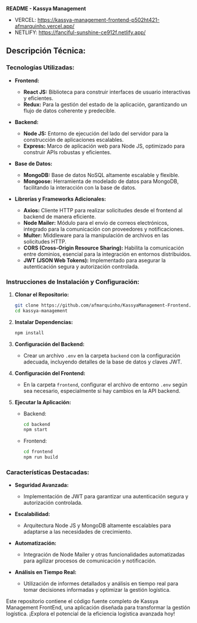 
**README - Kassya Management**


- VERCEL: https://kassya-management-frontend-p502ht421-afmarquinho.vercel.app/
- NETLIFY: https://fanciful-sunshine-ce912f.netlify.app/


## Descripción Técnica:

### Tecnologías Utilizadas:

- **Frontend:**
  - **React JS:** Biblioteca para construir interfaces de usuario interactivas y eficientes.
  - **Redux:** Para la gestión del estado de la aplicación, garantizando un flujo de datos coherente y predecible.

- **Backend:**
  - **Node JS:** Entorno de ejecución del lado del servidor para la construcción de aplicaciones escalables.
  - **Express:** Marco de aplicación web para Node JS, optimizado para construir APIs robustas y eficientes.

- **Base de Datos:**
  - **MongoDB:** Base de datos NoSQL altamente escalable y flexible.
  - **Mongoose:** Herramienta de modelado de datos para MongoDB, facilitando la interacción con la base de datos.

- **Librerías y Frameworks Adicionales:**
  - **Axios:** Cliente HTTP para realizar solicitudes desde el frontend al backend de manera eficiente.
  - **Node Mailer:** Módulo para el envío de correos electrónicos, integrado para la comunicación con proveedores y notificaciones.
  - **Multer:** Middleware para la manipulación de archivos en las solicitudes HTTP.
  - **CORS (Cross-Origin Resource Sharing):** Habilita la comunicación entre dominios, esencial para la integración en entornos distribuidos.
  - **JWT (JSON Web Tokens):** Implementado para asegurar la autenticación segura y autorización controlada.

### Instrucciones de Instalación y Configuración:

1. **Clonar el Repositorio:**
   ```bash
   git clone https://github.com/afmarquinho/KassyaManagement-Frontend.git
   cd kassya-management
   ```

2. **Instalar Dependencias:**
   ```bash
   npm install
   ```

3. **Configuración del Backend:**
   - Crear un archivo `.env` en la carpeta `backend` con la configuración adecuada, incluyendo detalles de la base de datos y claves JWT.

4. **Configuración del Frontend:**
   - En la carpeta `frontend`, configurar el archivo de entorno `.env` según sea necesario, especialmente si hay cambios en la API backend.

5. **Ejecutar la Aplicación:**
   - Backend:
     ```bash
     cd backend
     npm start
     ```
   - Frontend:
     ```bash
     cd frontend
     npm run build
     ```

### Características Destacadas:

- **Seguridad Avanzada:**
  - Implementación de JWT para garantizar una autenticación segura y autorización controlada.

- **Escalabilidad:**
  - Arquitectura Node JS y MongoDB altamente escalables para adaptarse a las necesidades de crecimiento.

- **Automatización:**
  - Integración de Node Mailer y otras funcionalidades automatizadas para agilizar procesos de comunicación y notificación.

- **Análisis en Tiempo Real:**
  - Utilización de informes detallados y análisis en tiempo real para tomar decisiones informadas y optimizar la gestión logística.

Este repositorio contiene el código fuente completo de Kassya Management FrontEnd, una aplicación diseñada para transformar la gestión logística. ¡Explora el potencial de la eficiencia logística avanzada hoy!


